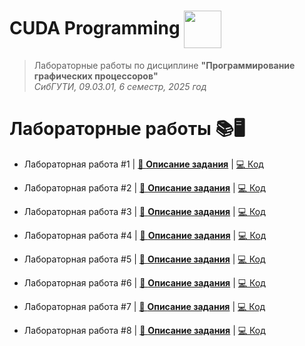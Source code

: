 <h1>CUDA Programming <img src="https://img.icons8.com/color/60/000000/nvidia.png" style="vertical-align: middle; height: 60px;"/></h1>

> Лабораторные работы по дисциплине **"Программирование графических процессоров"**  
> *СибГУТИ, 09.03.01, 6 семестр, 2025 год*

# Лабораторные работы 📚🖥️

* Лабораторная работа #1 | [📄 **Описание задания**](docs/lab1.pdf) | [💻 Код](labs/lab1/)  

* Лабораторная работа #2 | [📄 **Описание задания**](docs/lab2.pdf) | [💻 Код](labs/lab2/)  

* Лабораторная работа #3 | [📄 **Описание задания**](docs/lab3.pdf) | [💻 Код](labs/lab3/)  

* Лабораторная работа #4 | [📄 **Описание задания**](docs/lab4.pdf) | [💻 Код](labs/lab4/)  

* Лабораторная работа #5 | [📄 **Описание задания**](docs/lab5.pdf) | [💻 Код](labs/lab5/)  

* Лабораторная работа #6 | [📄 **Описание задания**](docs/lab6.pdf) | [💻 Код](labs/lab6/)  

* Лабораторная работа #7 | [📄 **Описание задания**](docs/lab7.pdf) | [💻 Код](labs/lab7/)  

* Лабораторная работа #8 | [📄 **Описание задания**](docs/lab8.pdf) | [💻 Код](labs/lab8/)  
